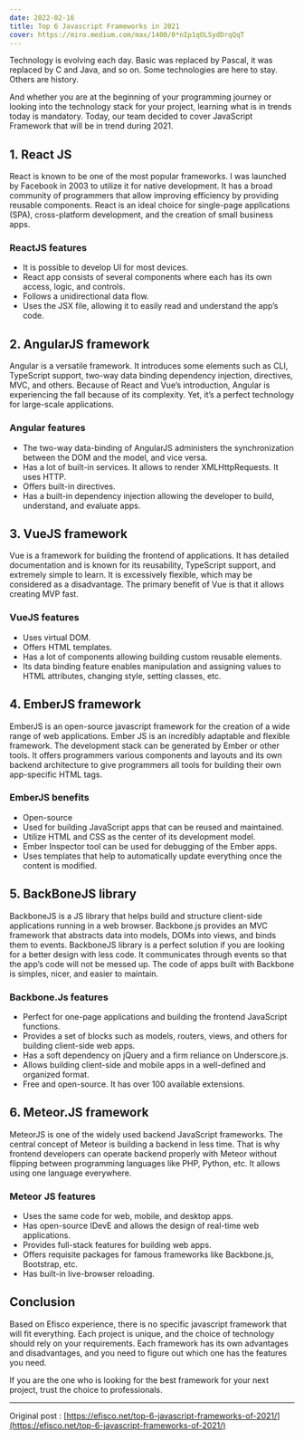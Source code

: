 ```yaml
---
date: 2022-02-16
title: Top 6 Javascript Frameworks in 2021
cover: https://miro.medium.com/max/1400/0*nIp1qOLSydDrqQqT
---
```


Technology is evolving each day. Basic was replaced by Pascal, it was replaced by C and Java, and so on. Some technologies are here to stay. Others are history.

And whether you are at the beginning of your programming journey or looking into the technology stack for your project, learning what is in trends today is mandatory. Today, our team decided to cover JavaScript Framework that will be in trend during 2021.

## 1. React JS

React is known to be one of the most popular frameworks. I was launched by Facebook in 2003 to utilize it for native development. It has a broad community of programmers that allow improving efficiency by providing reusable components. React is an ideal choice for single-page applications (SPA), cross-platform development, and the creation of small business apps.

### ReactJS features

- It is possible to develop UI for most devices.
- React app consists of several components where each has its own access, logic, and controls.
- Follows a unidirectional data flow.
- Uses the JSX file, allowing it to easily read and understand the app’s code.

## 2. AngularJS framework

Angular is a versatile framework. It introduces some elements such as CLI, TypeScript support, two-way data binding dependency injection, directives, MVC, and others. Because of React and Vue’s introduction, Angular is experiencing the fall because of its complexity. Yet, it’s a perfect technology for large-scale applications.

### Angular features

- The two-way data-binding of AngularJS administers the synchronization between the DOM and the model, and vice versa.
- Has a lot of built-in services. It allows to render XMLHttpRequests. It uses HTTP.
- Offers built-in directives.
- Has a built-in dependency injection allowing the developer to build, understand, and evaluate apps.

## 3. VueJS framework

Vue is a framework for building the frontend of applications. It has detailed documentation and is known for its reusability, TypeScript support, and extremely simple to learn. It is excessively flexible, which may be considered as a disadvantage. The primary benefit of Vue is that it allows creating MVP fast.

### VueJS features

- Uses virtual DOM.
- Offers HTML templates.
- Has a lot of components allowing building custom reusable elements.
- Its data binding feature enables manipulation and assigning values to HTML attributes, changing style, setting classes, etc.

## 4. EmberJS framework

EmberJS is an open-source javascript framework for the creation of a wide range of web applications. Ember JS is an incredibly adaptable and flexible framework. The development stack can be generated by Ember or other tools. It offers programmers various components and layouts and its own backend architecture to give programmers all tools for building their own app-specific HTML tags.

### EmberJS benefits

- Open-source
- Used for building JavaScript apps that can be reused and maintained.
- Utilize HTML and CSS as the center of its development model.
- Ember Inspector tool can be used for debugging of the Ember apps.
- Uses templates that help to automatically update everything once the content is modified.

## 5. BackBoneJS library

BackboneJS is a JS library that helps build and structure client-side applications running in a web browser. Backbone.js provides an MVC framework that abstracts data into models, DOMs into views, and binds them to events. BackboneJS library is a perfect solution if you are looking for a better design with less code. It communicates through events so that the app’s code will not be messed up. The code of apps built with Backbone is simples, nicer, and easier to maintain.

### Backbone.Js features

- Perfect for one-page applications and building the frontend JavaScript functions.
- Provides a set of blocks such as models, routers, views, and others for building client-side web apps.
- Has a soft dependency on jQuery and a firm reliance on Underscore.js.
- Allows building client-side and mobile apps in a well-defined and organized format.
- Free and open-source. It has over 100 available extensions.

## 6. Meteor.JS framework

MeteorJS is one of the widely used backend JavaScript frameworks. The central concept of Meteor is building a backend in less time. That is why frontend developers can operate backend properly with Meteor without flipping between programming languages like PHP, Python, etc. It allows using one language everywhere.

### Meteor JS features

- Uses the same code for web, mobile, and desktop apps.
- Has open-source IDevE and allows the design of real-time web applications.
- Provides full-stack features for building web apps.
- Offers requisite packages for famous frameworks like Backbone.js, Bootstrap, etc.
- Has built-in live-browser reloading.

## Conclusion

Based on Efisco experience, there is no specific javascript framework that will fit everything. Each project is unique, and the choice of technology should rely on your requirements. Each framework has its own advantages and disadvantages, and you need to figure out which one has the features you need.

If you are the one who is looking for the best framework for your next project, trust the choice to professionals.

<hr />

Original post : [https://efisco.net/top-6-javascript-frameworks-of-2021/](https://efisco.net/top-6-javascript-frameworks-of-2021/)
